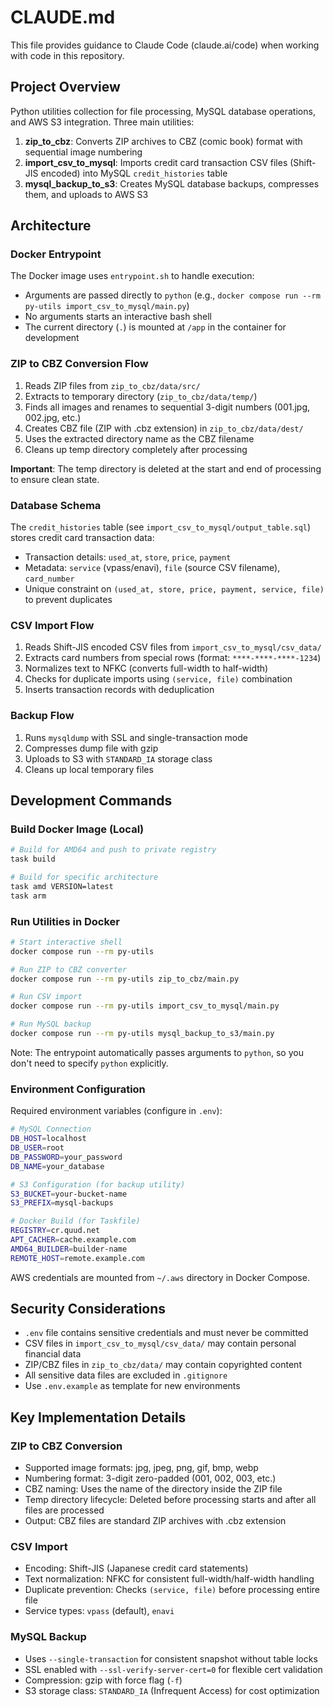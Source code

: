 # CLAUDE.md

This file provides guidance to Claude Code (claude.ai/code) when working with code in this repository.

## Project Overview

Python utilities collection for file processing, MySQL database operations, and AWS S3 integration. Three main utilities:

1. **zip_to_cbz**: Converts ZIP archives to CBZ (comic book) format with sequential image numbering
2. **import_csv_to_mysql**: Imports credit card transaction CSV files (Shift-JIS encoded) into MySQL `credit_histories` table
3. **mysql_backup_to_s3**: Creates MySQL database backups, compresses them, and uploads to AWS S3

## Architecture

### Docker Entrypoint

The Docker image uses `entrypoint.sh` to handle execution:
- Arguments are passed directly to `python` (e.g., `docker compose run --rm py-utils import_csv_to_mysql/main.py`)
- No arguments starts an interactive bash shell
- The current directory (`.`) is mounted at `/app` in the container for development

### ZIP to CBZ Conversion Flow

1. Reads ZIP files from `zip_to_cbz/data/src/`
2. Extracts to temporary directory (`zip_to_cbz/data/temp/`)
3. Finds all images and renames to sequential 3-digit numbers (001.jpg, 002.jpg, etc.)
4. Creates CBZ file (ZIP with .cbz extension) in `zip_to_cbz/data/dest/`
5. Uses the extracted directory name as the CBZ filename
6. Cleans up temp directory completely after processing

**Important**: The temp directory is deleted at the start and end of processing to ensure clean state.

### Database Schema

The `credit_histories` table (see `import_csv_to_mysql/output_table.sql`) stores credit card transaction data:
- Transaction details: `used_at`, `store`, `price`, `payment`
- Metadata: `service` (vpass/enavi), `file` (source CSV filename), `card_number`
- Unique constraint on `(used_at, store, price, payment, service, file)` to prevent duplicates

### CSV Import Flow

1. Reads Shift-JIS encoded CSV files from `import_csv_to_mysql/csv_data/`
2. Extracts card numbers from special rows (format: `****-****-****-1234`)
3. Normalizes text to NFKC (converts full-width to half-width)
4. Checks for duplicate imports using `(service, file)` combination
5. Inserts transaction records with deduplication

### Backup Flow

1. Runs `mysqldump` with SSL and single-transaction mode
2. Compresses dump file with gzip
3. Uploads to S3 with `STANDARD_IA` storage class
4. Cleans up local temporary files

## Development Commands

### Build Docker Image (Local)

```bash
# Build for AMD64 and push to private registry
task build

# Build for specific architecture
task amd VERSION=latest
task arm
```

### Run Utilities in Docker

```bash
# Start interactive shell
docker compose run --rm py-utils

# Run ZIP to CBZ converter
docker compose run --rm py-utils zip_to_cbz/main.py

# Run CSV import
docker compose run --rm py-utils import_csv_to_mysql/main.py

# Run MySQL backup
docker compose run --rm py-utils mysql_backup_to_s3/main.py
```

Note: The entrypoint automatically passes arguments to `python`, so you don't need to specify `python` explicitly.

### Environment Configuration

Required environment variables (configure in `.env`):
```bash
# MySQL Connection
DB_HOST=localhost
DB_USER=root
DB_PASSWORD=your_password
DB_NAME=your_database

# S3 Configuration (for backup utility)
S3_BUCKET=your-bucket-name
S3_PREFIX=mysql-backups

# Docker Build (for Taskfile)
REGISTRY=cr.quud.net
APT_CACHER=cache.example.com
AMD64_BUILDER=builder-name
REMOTE_HOST=remote.example.com
```

AWS credentials are mounted from `~/.aws` directory in Docker Compose.

## Security Considerations

- `.env` file contains sensitive credentials and must never be committed
- CSV files in `import_csv_to_mysql/csv_data/` may contain personal financial data
- ZIP/CBZ files in `zip_to_cbz/data/` may contain copyrighted content
- All sensitive data files are excluded in `.gitignore`
- Use `.env.example` as template for new environments

## Key Implementation Details

### ZIP to CBZ Conversion

- Supported image formats: jpg, jpeg, png, gif, bmp, webp
- Numbering format: 3-digit zero-padded (001, 002, 003, etc.)
- CBZ naming: Uses the name of the directory inside the ZIP file
- Temp directory lifecycle: Deleted before processing starts and after all files are processed
- Output: CBZ files are standard ZIP archives with .cbz extension

### CSV Import

- Encoding: Shift-JIS (Japanese credit card statements)
- Text normalization: NFKC for consistent full-width/half-width handling
- Duplicate prevention: Checks `(service, file)` before processing entire file
- Service types: `vpass` (default), `enavi`

### MySQL Backup

- Uses `--single-transaction` for consistent snapshot without table locks
- SSL enabled with `--ssl-verify-server-cert=0` for flexible cert validation
- Compression: gzip with force flag (`-f`)
- S3 storage class: `STANDARD_IA` (Infrequent Access) for cost optimization
